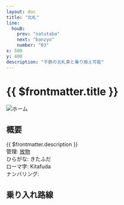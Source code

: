 ```yaml
---
layout: doc
title: "北札"
line: 
  houB:
    prev: "satutaba"
    next: "banzyo"
    number: "03"
x: 500
y: 400
description: "干鉄の北札束と乗り換え可能"
---
```


# {{ $frontmatter.title }}
![ホーム](/img/station/kitafuda/image.png)

## 概要
{{ $frontmatter.description }}  
管理: [放物](/company/houbutu/index.md)  
ひらがな: きたふだ  
ローマ字: Kitafuda  
ナンバリング: <Numberling />

## 乗り入れ路線
<LineInfo />